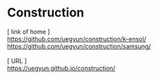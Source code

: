 # Construction
[ link of home ]
<br>https://github.com/uegyun/construction/k-ensol/
<br>https://github.com/uegyun/construction/samsung/
<br>
<br>[ URL ]
<br>https://uegyun.github.io/construction/
